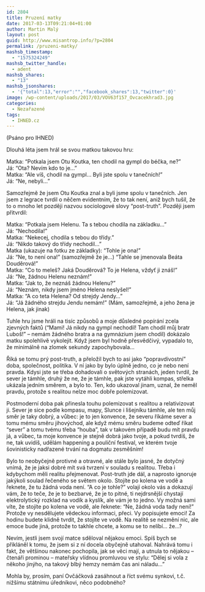 ```yaml
---
id: 2804
title: Pruzení matky
date: 2017-03-13T09:21:04+01:00
author: Martin Malý
layout: post
guid: http://www.misantrop.info/?p=2804
permalink: /pruzeni-matky/
mashsb_timestamp:
  - "1575324249"
mashsb_twitter_handle:
  - adent
mashsb_shares:
  - "13"
mashsb_jsonshares:
  - '{"total":13,"error":"","facebook_shares":13,"twitter":0}'
image: /wp-content/uploads/2017/03/VOV63f157_Ovcacekhrad3.jpg
categories:
  - Nezařazené
tags:
  - IHNED.cz
---
```

<span style="font-weight: 400;">(Psáno pro IHNED) </span>

<span style="font-weight: 400;">Dlouhá léta jsem hrál se svou matkou takovou hru:</span>

<span style="font-weight: 400;">Matka: “Potkala jsem Otu Koutka, ten chodil na gympl do béčka, ne?”<br /> </span><span style="font-weight: 400;">Já: “Ota? Nevím kdo to je…”<br /> </span><span style="font-weight: 400;">Matka: “Ale víš, chodil na gympl… Byli jste spolu v tanečních!”<br /> </span><span style="font-weight: 400;">Já: “Ne, nebyli…”</span>

<span style="font-weight: 400;">Samozřejmě že jsem Otu Koutka znal a byli jsme spolu v tanečních. Jen jsem z legrace tvrdil o něčem evidentním, že to tak není, aniž bych tušil, že to o mnoho let později nazvou sociologové slovy “post-truth”. Později jsem přitvrdil:</span>

<span style="font-weight: 400;">Matka: “Potkala jsem Helenu. Ta s tebou chodila na základku…”<br /> </span><span style="font-weight: 400;">Já: “Nechodila!”<br /> </span><span style="font-weight: 400;">Matka: “Nekecej, chodila s tebou do třídy.”<br /> </span><span style="font-weight: 400;">Já: “Nikdo takový do třídy nechodil…”<br /> </span><span style="font-weight: 400;">Matka (ukazuje na fotku ze základky): “Tohle je ona!”<br /> </span><span style="font-weight: 400;">Já: “Ne, to není ona!” (samozřejmě že je…) “Tahle se jmenovala Beáta Douděrová!”<br /> </span><span style="font-weight: 400;">Matka: “Co to meleš? Jaká Douděrová? To je Helena, vždyť ji znáš!”<br /> </span><span style="font-weight: 400;">Já: “Ne, žádnou Helenu neznám!”<br /> </span><span style="font-weight: 400;">Matka: “Jak to, že neznáš žádnou Helenu?”<br /> </span><span style="font-weight: 400;">Já: “Neznám, nikdy jsem jméno Helena neslyšel!”<br /> </span><span style="font-weight: 400;">Matka: “A co teta Helena? Od strejdy Jendy…”<br /> </span><span style="font-weight: 400;">Já: “Já žádného strejdu Jendu nemám!” (Mám, samozřejmě, a jeho žena je Helena, jak jinak)</span>

<span style="font-weight: 400;">Tuhle hru jsme hráli na tisíc způsobů a moje důsledné popírání zcela zjevných faktů (“Mami! Já nikdy na gympl nechodil! Tam chodil můj bratr Luboš!” &#8211; nemám žádného bratra a na gymnázium jsem chodil) dokázalo matku spolehlivě vykolejit. Když jsem byl hodně přesvědčivý, vypadalo to, že minimálně na zlomek sekundy zapochybovala…</span>

<span style="font-weight: 400;">Říká se tomu prý post-truth, a přeložil bych to asi jako “popravdivostní” doba, společnost, politika. V ní jako by bylo úplně jedno, co je nebo není pravda. Kdysi jste se třeba dohadovali o světových stranách, jeden tvrdil, že sever je támhle, druhý že ne, že je támhle, pak jste vytáhli kompas, střelka ukázala jedním směrem, a bylo to. Ten, kdo ukazoval jinam, uznal, že neměl pravdu, protože s realitou nelze moc dobře polemizovat. </span>

<span style="font-weight: 400;">Postmoderní doba pak přinesla touhu polemizovat s realitou a relativizovat ji. Sever je sice podle kompasu, mapy, Slunce i lišejníku támhle, ale ten můj směr je taky dobrý, a vůbec: je to jen konvence, že severu říkáme sever a tomu mému směru jihovýchod, ale když mému směru budeme odteď říkat “sever” a tomu tvému třeba “houba”, tak v takovém případě budu mít pravdu já, a vůbec, ta moje konvence je stejně dobrá jako tvoje, a pokud tvrdíš, že ne, tak uvidíš, udělám happening a pouliční festival, ve kterém tvoje šovinisticky nadřazené trvání na dogmatu zesměšním!</span>

<span style="font-weight: 400;">Bylo to neobyčejně protivné a otravné, ale stále bylo jasné, že dotyčný vnímá, že je jaksi dobré mít svá tvrzení v souladu s realitou. Třeba i kdybychom měli realitu přejmenovat. Post-truth jde dál, a naprosto ignoruje jakýkoli soulad řečeného se světem okolo. Stojíte po kolena ve vodě a řeknete, že tu žádná voda není. “A co je tohle?” volají okolo vás a dokazují vám, že to teče, že je to bezbarvé, že je to pitné, ti nejdrsnější chystají elektrolytický rozklad na vodík a kyslík, ale vám je to jedno. Vy možná sami víte, že stojíte po kolena ve vodě, ale řeknete: “Ne, žádná voda tady není!” Protože vy nesdělujete vědeckou informaci, přeci. Vy popisujete emoci! Za hodinu budete klidně tvrdit, že stojíte ve vodě. Na realitě se nezmění nic, ale emoce bude jiná, protože to takhle chcete, a komu se to nelíbí… že…?</span>

<span style="font-weight: 400;">Nevím, jestli jsem svojí matce sděloval nějakou emoci. Spíš bych se přikláněl k tomu, že jsem si z ní docela obyčejně utahoval. Nahrává tomu i fakt, že většinou nakonec pochopila, jak se věci mají, a utnula to nějakou &#8211; čtenáři prominou &#8211; mateřsky vlídnou promluvou ve stylu: “Dělej si vola z někoho jinýho, na takový blbý hemzy nemám čas ani náladu…”</span>

<span style="font-weight: 400;">Mohla by, prosím, paní Ovčáčková zasáhnout a říct svému synkovi, t.č. nižšímu státnímu úředníkovi, něco podobného?</span>